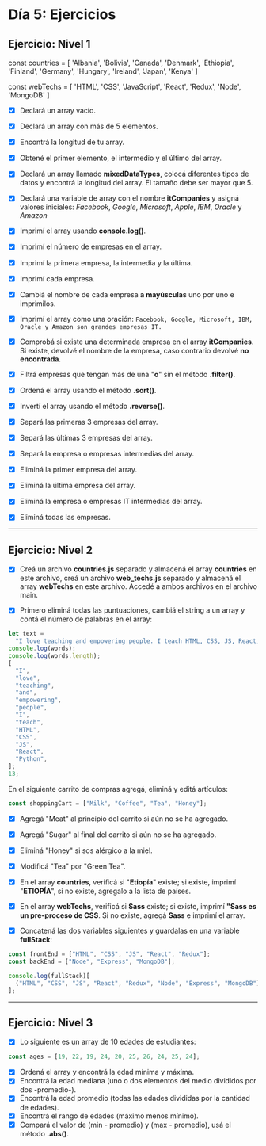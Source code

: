 # **Día 5: Ejercicios**

## **Ejercicio: Nivel 1**

const countries = [
'Albania',
'Bolivia',
'Canada',
'Denmark',
'Ethiopia',
'Finland',
'Germany',
'Hungary',
'Ireland',
'Japan',
'Kenya'
]

const webTechs = [
'HTML',
'CSS',
'JavaScript',
'React',
'Redux',
'Node',
'MongoDB'
]

- [x] Declará un array vacío.

- [x] Declará un array con más de 5 elementos.

- [x] Encontrá la longitud de tu array.

- [x] Obtené el primer elemento, el intermedio y el último del array.

- [x] Declará un array llamado **mixedDataTypes**, colocá diferentes tipos de datos y encontrá la longitud del array. El tamaño debe ser mayor que 5.

- [x] Declará una variable de array con el nombre **itCompanies** y asigná valores iniciales: _Facebook_, _Google_, _Microsoft_, _Apple_, _IBM_, _Oracle_ y _Amazon_

- [x] Imprimí el array usando **console.log()**.

- [x] Imprimí el número de empresas en el array.

- [x] Imprimí la primera empresa, la intermedia y la última.

- [x] Imprimí cada empresa.

- [x] Cambiá el nombre de cada empresa **a mayúsculas** uno por uno e imprimilos.

- [x] Imprimí el array como una oración: `Facebook, Google, Microsoft, IBM, Oracle y Amazon son grandes empresas IT.`

- [x] Comprobá si existe una determinada empresa en el array **itCompanies**. Si existe, devolvé el nombre de la empresa, caso contrario devolvé **no encontrada**.

- [x] Filtrá empresas que tengan más de una "**o**" sin el método **.filter()**.

- [x] Ordená el array usando el método **.sort()**.

- [x] Invertí el array usando el método **.reverse()**.

- [x] Separá las primeras 3 empresas del array.

- [x] Separá las últimas 3 empresas del array.

- [x] Separá la empresa o empresas intermedias del array.

- [x] Eliminá la primer empresa del array.

- [x] Eliminá la última empresa del array.

- [x] Eliminá la empresa o empresas IT intermedias del array.

- [x] Eliminá todas las empresas.

---

## **Ejercicio: Nivel 2**

- [x] Creá un archivo **countries.js** separado y almacená el array **countries** en este archivo, creá un archivo **web_techs.js** separado y almacená el array **webTechs** en este archivo. Accedé a ambos archivos en el archivo main.

- [x] Primero eliminá todas las puntuaciones, cambiá el string a un array y contá el número de palabras en el array:

```javascript
let text =
  "I love teaching and empowering people. I teach HTML, CSS, JS, React, Python.";
console.log(words);
console.log(words.length);
[
  "I",
  "love",
  "teaching",
  "and",
  "empowering",
  "people",
  "I",
  "teach",
  "HTML",
  "CSS",
  "JS",
  "React",
  "Python",
];
13;
```

En el siguiente carrito de compras agregá, eliminá y editá artículos:

```javascript
const shoppingCart = ["Milk", "Coffee", "Tea", "Honey"];
```

- [x] Agregá "Meat" al principio del carrito si aún no se ha agregado.
- [x] Agregá "Sugar" al final del carrito si aún no se ha agregado.
- [x] Eliminá "Honey" si sos alérgico a la miel.
- [x] Modificá "Tea" por "Green Tea".

- [x] En el array **countries**, verificá si "**Etiopía**" existe; si existe, imprimí "**ETIOPÍA**", si no existe, agregalo a la lista de países.

- [x] En el array **webTechs**, verificá si **Sass** existe; si existe, imprimí **"Sass es un pre-proceso de CSS**. Si no existe, agregá **Sass** e imprimí el array.

- [x] Concatená las dos variables siguientes y guardalas en una variable **fullStack**:

```javascript
const frontEnd = ["HTML", "CSS", "JS", "React", "Redux"];
const backEnd = ["Node", "Express", "MongoDB"];

console.log(fullStack)[
  ("HTML", "CSS", "JS", "React", "Redux", "Node", "Express", "MongoDB")
];
```

---

## **Ejercicio: Nivel 3**

- [x] Lo siguiente es un array de 10 edades de estudiantes:

```javascript
const ages = [19, 22, 19, 24, 20, 25, 26, 24, 25, 24];
```

- [x] Ordená el array y encontrá la edad mínima y máxima.
- [x] Encontrá la edad mediana (uno o dos elementos del medio divididos por dos -promedio-).
- [x] Encontrá la edad promedio (todas las edades divididas por la cantidad de edades).
- [x] Encontrá el rango de edades (máximo menos mínimo).
- [x] Compará el valor de (min - promedio) y (max - promedio), usá el método **.abs()**.
